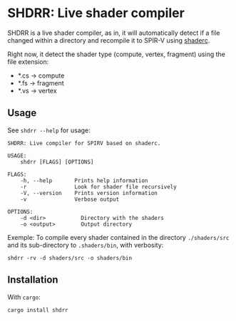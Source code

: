 # SHDRR: Live shader compiler 

SHDRR is a live shader compiler, as in, it will automatically detect if a file changed within a directory and recompile it to SPIR-V using [shaderc](https://github.com/google/shaderc).

Right now, it detect the shader type (compute, vertex, fragment) using the file extension:
- *.cs -> compute
- *.fs -> fragment
- *.vs -> vertex


## Usage

See `shdrr --help` for usage:
```
SHDRR: Live compiler for SPIRV based on shaderc. 

USAGE:
    shdrr [FLAGS] [OPTIONS]

FLAGS:
    -h, --help       Prints help information
    -r               Look for shader file recursively
    -V, --version    Prints version information
    -v               Verbose output

OPTIONS:
    -d <dir>           Directory with the shaders
    -o <output>        Output directory
```

Exemple: To compile every shader contained in the directory `./shaders/src` and its sub-directory to `.shaders/bin`, with verbosity:

`shdrr -rv -d shaders/src -o shaders/bin`

## Installation

With `cargo`:
```
cargo install shdrr
```